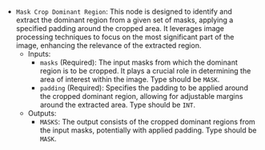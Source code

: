 - `Mask Crop Dominant Region`: This node is designed to identify and extract the dominant region from a given set of masks, applying a specified padding around the cropped area. It leverages image processing techniques to focus on the most significant part of the image, enhancing the relevance of the extracted region.
    - Inputs:
        - `masks` (Required): The input masks from which the dominant region is to be cropped. It plays a crucial role in determining the area of interest within the image. Type should be `MASK`.
        - `padding` (Required): Specifies the padding to be applied around the cropped dominant region, allowing for adjustable margins around the extracted area. Type should be `INT`.
    - Outputs:
        - `MASKS`: The output consists of the cropped dominant regions from the input masks, potentially with applied padding. Type should be `MASK`.
